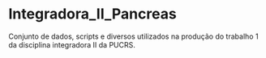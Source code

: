 # Integradora_II_Pancreas
Conjunto de dados, scripts e diversos utilizados na produção do trabalho 1 da disciplina integradora II da PUCRS.
